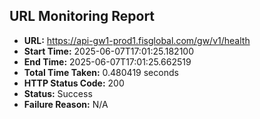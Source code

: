 ## URL Monitoring Report

- **URL:** https://api-gw1-prod1.fisglobal.com/gw/v1/health
- **Start Time:** 2025-06-07T17:01:25.182100
- **End Time:** 2025-06-07T17:01:25.662519
- **Total Time Taken:** 0.480419 seconds
- **HTTP Status Code:** 200
- **Status:** Success
- **Failure Reason:** N/A
